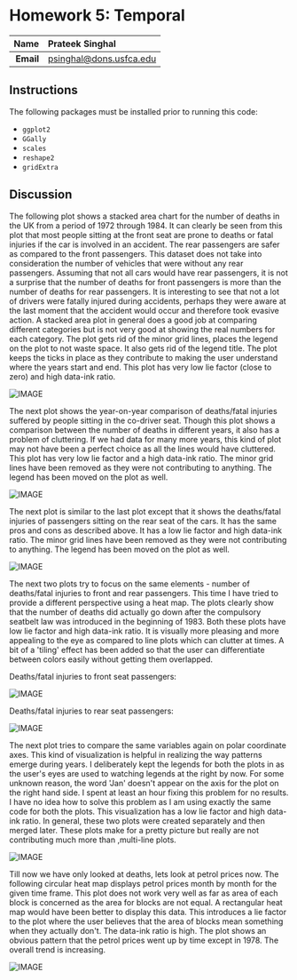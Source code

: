 Homework 5: Temporal
==============================

| **Name**  | Prateek Singhal  |
|----------:|:-------------|
| **Email** | psinghal@dons.usfca.edu |

## Instructions ##

The following packages must be installed prior to running this code:

- `ggplot2`
- `GGally`
- `scales`
- `reshape2`
- `gridExtra`

## Discussion ##

The following plot shows a stacked area chart for the number of deaths in the UK from a period of 1972 through 1984. It can clearly be seen from this plot that most people sitting at the front seat are prone to deaths or fatal injuries if the car is involved in an accident. The rear passengers are safer as compared to the front passengers. This dataset does not take into consideration the number of vehicles that were without any rear passengers. Assuming that not all cars would have rear passengers, it is not a surprise that the number of deaths for front passengers is more than the number of deaths for rear passengers. 
It is interesting to see that not a lot of drivers were fatally injured during accidents, perhaps they were aware at the last moment that the accident would occur and therefore took evasive action. 
A stacked area plot in general does a good job at comparing different categories but is not very good at showing the real numbers for each category. 
The plot gets rid of the minor grid lines, places the legend on the plot to not waste space. It also gets rid of the legend title. The plot keeps the ticks in place as they contribute to making the user understand where the years start and end. 
This plot has very low lie factor (close to zero) and high data-ink ratio.

![IMAGE](StackedArea.png)

The next plot shows the year-on-year comparison of deaths/fatal injuries suffered by people sitting in the co-driver seat. Though this plot shows a comparison between the number of deaths in different years, it also has a problem of cluttering. If we had data for many more years, this kind of plot may not have been a perfect choice as all the lines would have cluttered. This plot has very low lie factor and a high data-ink ratio. The minor grid lines have been removed as they were not contributing to anything. The legend has been moved on the plot as well.

![IMAGE](MultiLine_Front.png)

The next plot is similar to the last plot except that it shows the deaths/fatal injuries of passengers sitting on the rear seat of the cars. It has the same pros and cons as described above. It has a low lie factor and high data-ink ratio.  The minor grid lines have been removed as they were not contributing to anything. The legend has been moved on the plot as well.

![IMAGE](MultiLine_Rear.png)

The next two plots try to focus on the same elements - number of deaths/fatal injuries to front and rear passengers. This time I have tried to provide a different perspective using a heat map. The plots clearly show that the number of deaths did actually go down after the compulsory seatbelt law was introduced in the beginning of 1983. Both these plots have low lie factor and high data-ink ratio. It is visually more pleasing and more appealing to the eye as compared to line plots which can clutter at times.
A bit of a 'tiling' effect has been added so that the user can differentiate between colors easily without getting them overlapped. 

Deaths/fatal injuries to front seat passengers:

![IMAGE](HeatMap_Front.png)

Deaths/fatal injuries to rear seat passengers:

![IMAGE](HeatMap_Rear.png)

The next plot tries to compare the same variables again on polar coordinate axes. This kind of visualization is helpful in realizing the way patterns emerge during years. I deliberately kept the legends for both the plots in as the user's eyes are used to watching legends at the right by now. For some unknown reason, the word 'Jan' doesn't appear on the axis for the plot on the right hand side. I spent at least an hour fixing this problem for no results. I have no idea how to solve this problem as I am using exactly the same code for both the plots. 
This visualization has a low lie factor and high data-ink ratio.
In general, these two plots were created separately and then merged later.
These plots make for a pretty picture but really are not contributing much more than ,multi-line plots.

![IMAGE](CoordPlot.png)

Till now we have only looked at deaths, lets look at petrol prices now. The following circular heat map displays petrol prices month by month for the given time frame. This plot does not work very well as far as area of each block is concerned as the area for blocks are not equal. A rectangular heat map would have been better to display this data. This introduces a lie factor to the plot where the user believes that the area of blocks mean something when they actually don't. The data-ink ratio is high. 
The plot shows an obvious pattern that the petrol prices went up by time except in 1978. The overall trend is increasing.

![IMAGE](CircularHeatMap.png)